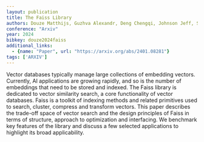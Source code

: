 ```yaml
---
layout: publication
title: The Faiss Library
authors: Douze Matthijs, Guzhva Alexandr, Deng Chengqi, Johnson Jeff, Szilvasy Gergely, Mazaré Pierre-emmanuel, Lomeli Maria, Hosseini Lucas, Jégou Hervé
conference: "Arxiv"
year: 2024
bibkey: douze2024faiss
additional_links:
  - {name: "Paper", url: "https://arxiv.org/abs/2401.08281"}
tags: ['ARXIV']
---
```

Vector databases typically manage large collections of embedding vectors. Currently, AI applications are growing rapidly, and so is the number of embeddings that need to be stored and indexed. The Faiss library is dedicated to vector similarity search, a core functionality of vector databases. Faiss is a toolkit of indexing methods and related primitives used to search, cluster, compress and transform vectors. This paper describes the trade-off space of vector search and the design principles of Faiss in terms of structure, approach to optimization and interfacing. We benchmark key features of the library and discuss a few selected applications to highlight its broad applicability.

